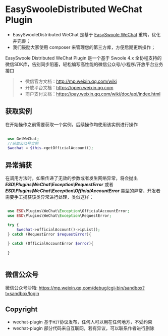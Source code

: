 # EasySwooleDistributed WeChat Plugin

* EasySwooleDistributed WeChat 是基于 [EasySwoole WeChat](https://github.com/easy-swoole/wechat) 重构，优化并完善；
* 我们鼓励大家使用 composer 来管理您的第三方库，方便后期更新操作；


EasySwoole Distributed WeChat Plugin 是一个基于 Swoole 4.x 全协程支持的微信SDK库，告别同步阻塞，轻松编写高性能的微信公众号/小程序/开放平台业务接口
>* 微信官方文档：http://mp.weixin.qq.com/wiki
>* 开放平台文档：https://open.weixin.qq.com
>* 商户支付文档：https://pay.weixin.qq.com/wiki/doc/api/index.html


## 获取实例

在开始操作之前需要获取一个实例，后续操作均使用该实例进行操作

```php
 
 use GetWeChat;
 //获取公众号实例
 $wechat = $this->getOfficialAccount();

```

## 异常捕获

在调用方法时，如果传递了无效的参数或者发生网络异常，将会抛出 ***ESD\Plugins\WeChat\Exception\RequestError*** 或者 ***ESD\Plugins\WeChat\Exception\OfficialAccountError*** 类型的异常，开发者需要手工捕获该类异常进行处理，类似这样：

```php

 use ESD\Plugins\WeChat\Exception\OfficialAccountError;
 use ESD\Plugins\WeChat\Exception\RequestError;

 try {
     $wechat->officialAccount()->ipList();
 } catch (RequestError $requestError){
    
 } catch (OfficialAccountError $error){
            
 }
 
```


## 微信公众号

微信公众号沙箱: https://mp.weixin.qq.com/debug/cgi-bin/sandbox?t=sandbox/login


Copyright
--
* wechat-plugin 基于`MIT`协议发布，任何人可以用在任何地方，不受约束
* wechat-plugin 部分代码来自互联网，若有异议，可以联系作者进行删除